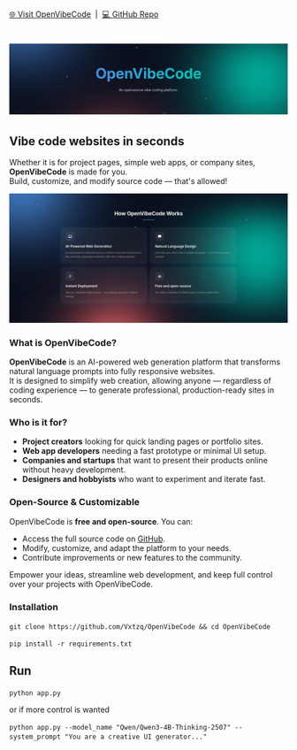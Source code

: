 [🌐 Visit OpenVibeCode](https://vxtzq.github.io/OpenVibeCode/) &nbsp;|&nbsp; [💻 GitHub Repo](https://github.com/Vxtzq/OpenVibeCode)

# ![OpenVibeCode](imgs/Title.png)

## Vibe code websites in seconds

Whether it is for project pages, simple web apps, or company sites, **OpenVibeCode** is made for you.  
Build, customize, and modify source code — that's allowed!

![OpenVibeCode](imgs/Infos.png)

### What is OpenVibeCode?

**OpenVibeCode** is an AI-powered web generation platform that transforms natural language prompts into fully responsive websites.  
It is designed to simplify web creation, allowing anyone — regardless of coding experience — to generate professional, production-ready sites in seconds.

### Who is it for?

- **Project creators** looking for quick landing pages or portfolio sites.  
- **Web app developers** needing a fast prototype or minimal UI setup.  
- **Companies and startups** that want to present their products online without heavy development.  
- **Designers and hobbyists** who want to experiment and iterate fast.

### Open-Source & Customizable

OpenVibeCode is **free and open-source**. You can:

- Access the full source code on [GitHub](https://github.com/Vxtzq/OpenVibeCode).  
- Modify, customize, and adapt the platform to your needs.  
- Contribute improvements or new features to the community.  

Empower your ideas, streamline web development, and keep full control over your projects with OpenVibeCode.

### Installation

```git clone https://github.com/Vxtzq/OpenVibeCode && cd OpenVibeCode```


```pip install -r requirements.txt```

## Run


```python app.py```

or if more control is wanted

```python app.py --model_name "Qwen/Qwen3-4B-Thinking-2507" --system_prompt "You are a creative UI generator..."```


